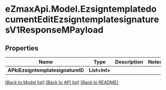 
# eZmaxApi.Model.EzsigntemplatedocumentEditEzsigntemplatesignaturesV1ResponseMPayload

## Properties

Name | Type | Description | Notes
------------ | ------------- | ------------- | -------------
**APkiEzsigntemplatesignatureID** | **List&lt;int&gt;** |  | 

[[Back to Model list]](../README.md#documentation-for-models)
[[Back to API list]](../README.md#documentation-for-api-endpoints)
[[Back to README]](../README.md)


